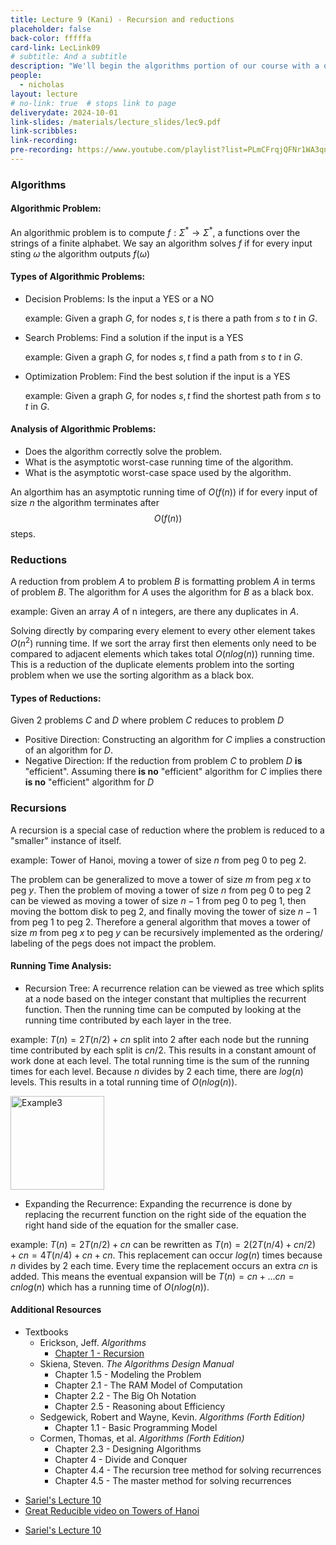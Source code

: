```yaml
---
title: Lecture 9 (Kani) - Recursion and reductions
placeholder: false
back-color: fffffa
card-link: LecLink09
# subtitle: And a subtitle
description: "We'll begin the algorithms portion of our course with a quick recap of the most fundamental algorithmic technique: recursion. We'll also briefly go over solving recurrences. "
people:
  - nicholas
layout: lecture
# no-link: true  # stops link to page 
deliverydate: 2024-10-01
link-slides: /materials/lecture_slides/lec9.pdf
link-scribbles: 
link-recording: 
pre-recording: https://www.youtube.com/playlist?list=PLmCFrqjQFNr1WA3qnzZU7viSjYaoOR1Ro
---
```


### Algorithms
#### **Algorithmic Problem**:
An algorithmic problem is to compute $f: \Sigma^\ast \rightarrow \Sigma^\ast$, a functions over the strings of a finite alphabet. We say an algorithm solves $f$ if for every input sting $\omega$ the algorithm outputs $f(\omega)$

#### **Types of Algorithmic Problems**:
- Decision Problems: Is the input a YES or a NO

    example: Given a graph $G$, for nodes $s,t$ is there a path from $s$ to $t$ in $G$.
- Search Problems: Find a solution if the input is a YES

    example: Given a graph $G$, for nodes $s,t$ find a path from $s$ to $t$ in $G$.
- Optimization Problem: Find the best solution if the input is a YES

    example: Given a graph $G$, for nodes $s,t$ find the shortest path from $s$ to $t$ in $G$.

#### **Analysis of Algorithmic Problems**:
- Does the algorithm correctly solve the problem.
- What is the asymptotic worst-case running time of the algorithm.
- What is the asymptotic worst-case space used by the algorithm.

An algorthim has an asymptotic running time of $O(f(n))$ if for every input of size $n$ the algorithm terminates after $$O(f(n))$$ steps.

### Reductions
A reduction from problem $A$ to problem $B$ is formatting problem $A$ in terms of problem $B$. The algorithm for $A$ uses the algorithm for $B$ as a black box.

example: Given an array $A$ of n integers, are there any duplicates in $A$.

Solving directly by comparing every element to every other element takes $O(n^2)$ running time. If we sort the array first then elements only need to be compared to adjacent elements which takes total $O(n log(n))$ running time. This is a reduction of the duplicate elements problem into the sorting problem when we use the sorting algorithm as a black box.

#### **Types of Reductions**:
Given 2 problems $C$ and $D$ where problem $C$ reduces to problem $D$
- Positive Direction: Constructing an algorithm for $C$ implies a construction of an  algorithm for $D$. 
- Negative Direction: If the reduction from problem $C$ to problem $D$ **is** "efficient". Assuming there **is no** "efficient" algorithm for $C$ implies there **is no** "efficient" algorithm for $D$


### Recursions
A recursion is a special case of reduction where the problem is reduced to a "smaller" instance of itself.

example: Tower of Hanoi, moving a tower of size $n$ from peg $0$ to peg $2$.

The problem can be generalized to move a tower of size $m$ from peg $x$ to peg $y$. Then the problem of moving a tower of size $n$ from peg 0 to peg 2 can be viewed as moving a tower of size $n-1$ from peg 0 to peg 1, then moving the bottom disk to peg 2, and finally moving the tower of size $n-1$ from peg 1 to peg 2. Therefore a general algorithm that moves a tower of size $m$ from peg $x$ to peg $y$ can be recursively implemented as the ordering/ labeling of the pegs does not impact the problem.

#### **Running Time Analysis**:
- Recursion Tree: A recurrence relation can be viewed as tree which splits at a node based on the integer constant that multiplies the recurrent function. Then the running time can be computed by looking at the running time contributed by each layer in the tree.

example: $T(n) = 2T(n/2)+cn$ split into 2 after each node but the running time contributed by each split is $cn/2$. This results in a constant amount of work done at each level. The total running time is the sum of the running times for each level. Because $n$ divides by 2 each time, there are $log(n)$ levels. This results in a total running time of $O(nlog(n))$.

<img src="/img/lectures/Lec10/lec10_fig1.PNG" alt="Example3" style="height: 150px;">

- Expanding the Recurrence: Expanding the recurrence is done by replacing the recurrent function on the right side of the equation the right hand side of the equation for the smaller case.

example: $T(n) = 2T(n/2) + cn$ can be rewritten as $T(n) = 2(2T(n/4)+cn/2)+cn = 4T(n/4)+cn+cn$. This replacement can occur $log(n)$ times because $n$ divides by 2 each time. Every time the replacement occurs an extra $cn$ is added. This means the eventual expansion will be $T(n) = cn+...cn = cnlog(n)$ which has a running time of $O(nlog(n))$.

<h4>Additional Resources</h4>

* Textbooks 
  * Erickson, Jeff. *Algorithms* 
	* [Chapter 1 - Recursion](https://jeffe.cs.illinois.edu/teaching/algorithms/book/03-dynprog.pdf)
  * Skiena, Steven. *The Algorithms Design Manual*
    * Chapter 1.5 - Modeling the Problem
    * Chapter 2.1 - The RAM Model of Computation
    * Chapter 2.2 - The Big Oh Notation
    * Chapter 2.5 - Reasoning about Efficiency
  * Sedgewick, Robert and Wayne, Kevin. *Algorithms (Forth Edition)*
    * Chapter 1.1 - Basic Programming Model
  * Cormen, Thomas, et al. *Algorithms (Forth Edition)*
    * Chapter 2.3 - Designing Algorithms
    * Chapter 4 - Divide and Conquer 
    * Chapter 4.4 - The recursion tree method for solving recurrences
    * Chapter 4.5 - The master method for solving recurrences

- [Sariel's Lecture 10](https://courses.engr.illinois.edu/cs374/fa2020/lec_prerec/) 
- [Great Reducible video on Towers of Hanoi](https://www.youtube.com/watch?v=rf6uf3jNjbo)
* [Sariel's Lecture 10](https://www.youtube.com/watch?v=vBl8JSdKrvw&list=PLaEwgrahG-LpCO04ip9-KfGIYSr1YGbwE&pp=iAQB)













